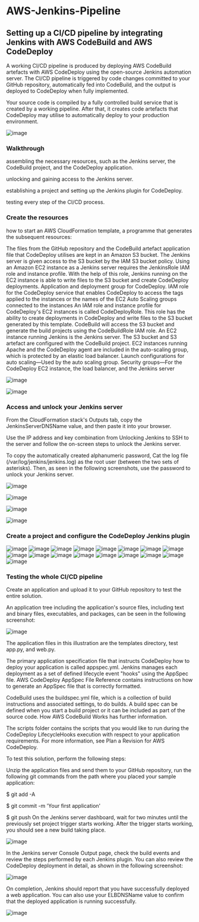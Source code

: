 # AWS-Jenkins-Pipeline

## Setting up a CI/CD pipeline by integrating Jenkins with AWS CodeBuild and AWS CodeDeploy
 
 
 
A working CI/CD pipeline is produced by deploying AWS CodeBuild artefacts with AWS CodeDeploy using the open-source Jenkins automation server.
The CI/CD pipeline is triggered by code changes committed to your GitHub repository, automatically fed into CodeBuild, and the output is deployed to CodeDeploy when fully implemented.
  
 
Your source code is compiled by a fully controlled build service that is created by a working pipeline. After that, it creates code artefacts that CodeDeploy may utilise to automatically deploy to your production environment.


![image](https://user-images.githubusercontent.com/48589838/89983289-e5fc2900-dc94-11ea-9258-685375cad1dd.png)



### Walkthrough 

assembling the necessary resources, such as the Jenkins server, the CodeBuild project, and the CodeDeploy application.

unlocking and gaining access to the Jenkins server.

establishing a project and setting up the Jenkins plugin for CodeDeploy.

testing every step of the CI/CD process.

### Create the resources
how to start an AWS CloudFormation template, a programme that generates the subsequent resources:

The files from the GitHub repository and the CodeBuild artefact application file that CodeDeploy utilises are kept in an Amazon S3 bucket.
The Jenkins server is given access to the S3 bucket by the IAM S3 bucket policy.
Using an Amazon EC2 instance as a Jenkins server requires the JenkinsRole IAM role and instance profile. With the help of this role, Jenkins running on the EC2 instance is able to write files to the S3 bucket and create CodeDeploy deployments.
Application and deployment group for CodeDeploy.
IAM role for the CodeDeploy service that enables CodeDeploy to access the tags applied to the instances or the names of the EC2 Auto Scaling groups connected to the instances
An IAM role and instance profile for CodeDeploy's EC2 instances is called CodeDeployRole. This role has the ability to create deployments in CodeDeploy and write files to the S3 bucket generated by this template.
CodeBuild will access the S3 bucket and generate the build projects using the CodeBuildRole IAM role.
An EC2 instance running Jenkins is the Jenkins server.
The S3 bucket and S3 artefact are configured with the CodeBuild project.
EC2 instances running Apache and the CodeDeploy agent are included in the auto-scaling group, which is protected by an elastic load balancer.
Launch configurations for auto scaling—Used by the auto scaling group.
Security groups—For the CodeDeploy EC2 instance, the load balancer, and the Jenkins server

![image](https://user-images.githubusercontent.com/48589838/89985330-87d14500-dc98-11ea-9964-c1211d0c8a03.png)

![image](https://user-images.githubusercontent.com/48589838/89985319-83a52780-dc98-11ea-8442-3e8e7eb3e403.png)


### Access and unlock your Jenkins server

From the CloudFormation stack's Outputs tab, copy the JenkinsServerDNSName value, and then paste it into your browser.

Use the IP address and key combination from Unlocking Jenkins to SSH to the server and follow the on-screen steps to unlock the Jenkins server.

To copy the automatically created alphanumeric password, Cat the log file (/var/log/jenkins/jenkins.log) as the root user (between the two sets of asterisks). Then, as seen in the following screenshots, use the password to unlock your Jenkins server.

![image](https://user-images.githubusercontent.com/48589838/89985442-ba7b3d80-dc98-11ea-9cb4-9014339ba6e3.png)

![image](https://user-images.githubusercontent.com/48589838/89985456-be0ec480-dc98-11ea-9f0a-32333a15e9ce.png)

![image](https://user-images.githubusercontent.com/48589838/89985477-c666ff80-dc98-11ea-8313-dcdec60d39f8.png)

![image](https://user-images.githubusercontent.com/48589838/89985469-c23ae200-dc98-11ea-9243-9c8994fa4f28.png)



### Create a project and configure the CodeDeploy Jenkins plugin

![image](https://user-images.githubusercontent.com/48589838/89985612-fadabb80-dc98-11ea-84cf-c2add128ffc0.png)
![image](https://user-images.githubusercontent.com/48589838/89985621-ff06d900-dc98-11ea-9fee-f80963c8291f.png)
![image](https://user-images.githubusercontent.com/48589838/89985634-05955080-dc99-11ea-9187-db635bdeca9a.png)
![image](https://user-images.githubusercontent.com/48589838/89985688-15149980-dc99-11ea-8810-8e7a43c1e4ff.png)
![image](https://user-images.githubusercontent.com/48589838/89985702-1c3ba780-dc99-11ea-90c3-220b906d91a7.png)
![image](https://user-images.githubusercontent.com/48589838/89985709-1fcf2e80-dc99-11ea-8caf-4962b2721915.png)
![image](https://user-images.githubusercontent.com/48589838/89985726-25c50f80-dc99-11ea-9955-68b7897cb6db.png)
![image](https://user-images.githubusercontent.com/48589838/89985715-22ca1f00-dc99-11ea-9fe5-4a1b0c79e65c.png)
![image](https://user-images.githubusercontent.com/48589838/89985694-180f8a00-dc99-11ea-8a3c-fa211b9ea87e.png)
![image](https://user-images.githubusercontent.com/48589838/89985744-28c00000-dc99-11ea-8e62-e3d18baa5152.png)
![image](https://user-images.githubusercontent.com/48589838/89985756-2c538700-dc99-11ea-9318-a0cb7a6aed0a.png)
![image](https://user-images.githubusercontent.com/48589838/89985781-31b0d180-dc99-11ea-969e-407595b211ad.png)
![image](https://user-images.githubusercontent.com/48589838/89985795-35dcef00-dc99-11ea-816f-2ce6a2bacece.png)
![image](https://user-images.githubusercontent.com/48589838/89985806-38d7df80-dc99-11ea-8cd8-b003ccac1c45.png)
![image](https://user-images.githubusercontent.com/48589838/89985848-45f4ce80-dc99-11ea-9a47-c8256c083864.png)
![image](https://user-images.githubusercontent.com/48589838/89985864-4a20ec00-dc99-11ea-8dbf-fcecdedec7e6.png)
![image](https://user-images.githubusercontent.com/48589838/89985875-4db47300-dc99-11ea-8288-fb7e30a5cb11.png)


### Testing the whole CI/CD pipeline

Create an application and upload it to your GitHub repository to test the entire solution.

An application tree including the application's source files, including text and binary files, executables, and packages, can be seen in the following screenshot:

![image](https://user-images.githubusercontent.com/48589838/89986084-a71ca200-dc99-11ea-9021-097d82084171.png)

The application files in this illustration are the templates directory, test app.py, and web.py.

The primary application specification file that instructs CodeDeploy how to deploy your application is called appspec.yml. Jenkins manages each deployment as a set of defined lifecycle event "hooks" using the AppSpec file. AWS CodeDeploy AppSpec File Reference contains instructions on how to generate an AppSpec file that is correctly formatted.

CodeBuild uses the buildspec.yml file, which is a collection of build instructions and associated settings, to do builds. A build spec can be defined when you start a build project or it can be included as part of the source code. How AWS CodeBuild Works has further information.

The scripts folder contains the scripts that you would like to run during the CodeDeploy LifecycleHooks execution with respect to your application requirements. For more information, see Plan a Revision for AWS CodeDeploy.

To test this solution, perform the following steps:

Unzip the application files and send them to your GitHub repository, run the following git commands from the path where you placed your sample application:

$ git add -A

$ git commit -m 'Your first application'

$ git push
On the Jenkins server dashboard, wait for two minutes until the previously set project trigger starts working. After the trigger starts working, you should see a new build taking place.

![image](https://user-images.githubusercontent.com/48589838/89986214-d92e0400-dc99-11ea-84cb-9ff3e830a1b8.png)

In the Jenkins server Console Output page, check the build events and review the steps performed by each Jenkins plugin. You can also review the CodeDeploy deployment in detail, as shown in the following screenshot:

![image](https://user-images.githubusercontent.com/48589838/89986227-dd5a2180-dc99-11ea-95a5-15938ac49df1.png)

On completion, Jenkins should report that you have successfully deployed a web application. You can also use your ELBDNSName value to confirm that the deployed application is running successfully.

![image](https://user-images.githubusercontent.com/48589838/89986033-9409d200-dc99-11ea-883c-37f6a469e02c.png)
